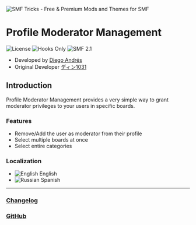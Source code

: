 ![SMF Tricks - Free & Premium Mods and Themes for SMF](https://smftricks.com/logos/logo.png)

# Profile Moderator Management
![License](https://img.shields.io/badge/License-MPL%202.0-248049) ![Hooks Only](https://img.shields.io/badge/Hooks%20Only-Yes-6041a3) ![SMF 2.1](https://img.shields.io/badge/SMF-2.1-3f73a0)

* Developed by [Diego Andrés](https://github.com/DiegoAndresCortes)
* Original Developer [ディン1031](https://www.simplemachines.org/community/index.php?action=profile;u=10466)

## Introduction
Profile Moderator Management provides a very simple way to grant moderator privileges to your users in specific boards.

### Features
- Remove/Add the user as moderator from their profile
- Select multiple boards at once
- Select entire categories

### Localization
- ![English](https://www.simplemachines.org/site_images/lang/english.gif) English
- ![Russian](https://www.simplemachines.org/site_images/lang/spanish_es.gif) Spanish
---
### [Changelog](https://github.com/SMFTricks/Profile-Mod-Management/blob/master/CHANGELOG.md)
### [GitHub](https://github.com/SMFTricks/Profile-Mod-Management)